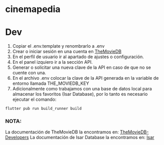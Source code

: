 # cinemapedia

# Dev

1. Copiar el .env.template y renombrarlo a .env
2. Crear o iniciar sesión en una cuenta en [TheMovieDB](https://www.themoviedb.org/)
3. En el perfil de usuario ir al apartado de ajustes o configuración.
4. En el panel izquiero ir a la sección API.
5. Generar o solicitar una nueva clave de la API en caso de que no se cuente con una.
6. En el archivo .env colocar la clave de la API generada en la variable de entorno llamada THE_MOVIEDB_KEY
7. Adicionalmente como trabajamos con una base de datos local para almacenar los favoritos (Isar Database), por lo tanto es necesario ejecutar el comando:
```
flutter pub run build_runner build
```

### NOTA: 
La documentación de TheMovieDB la encontramos en:
[TheMovieDB-Developers](https://developer.themoviedb.org/docs/getting-started)
La documentación de Isar Database la encontramos en: [Isar](https://isar.dev/es/tutorials/quickstart.html)

